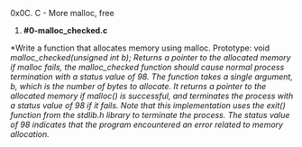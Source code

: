 0x0C. C - More malloc, free

1. **#0-malloc_checked.c**

*Write a function that allocates memory using malloc.
Prototype: void *malloc_checked(unsigned int b);
Returns a pointer to the allocated memory
if malloc fails, the malloc_checked function should cause normal process termination with a status value of 98.
The function takes a single argument, b, which is the number of bytes to allocate. It returns a pointer to the allocated memory if malloc() is successful, and terminates the process with a status value of 98 if it fails.
Note that this implementation uses the exit() function from the stdlib.h library to terminate the process. The status value of 98 indicates that the program encountered an error related to memory allocation.*
